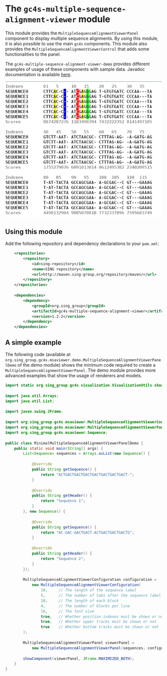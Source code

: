The `gc4s-multiple-sequence-alignment-viewer` module
=================================

This module provides the `MultipleSequenceAlignmentViewerPanel` component to display multiple sequence alignments. By using this module, it is also possible to use the main `gc4s` components. This module also provides the `MultipleSequenceAlignmentViewerControl` that adds some functionalities to the panel.

The `gc4s-multiple-sequence-alignment-viewer-demo` provides different examples of usage of these components with sample data. Javadoc documentation is available [here](http://sing-group.org/gc4s/javadoc/).

![MultipleSequenceAlignmentViewerPanel](screenshots/MultipleSequenceAlignmentViewerPanel.png)

Using this module
-----------------------
Add the following repository and dependency declarations to your `pom.xml`:
```xml
	<repositories>
		<repository>
			<id>sing-repository</id>
			<name>SING repository</name>
			<url>http://maven.sing-group.org/repository/maven/</url>
		</repository>
	</repositories>
	
	<dependencies>
		<dependency>
			<groupId>org.sing_group</groupId>
			<artifactId>gc4s-multiple-sequence-alignment-viewer</artifactId>
			<version>1.2.2</version>
		</dependency>
	</dependencies>
```

A simple example
----------------------
The following code (available at `org.sing_group.gc4s.msaviewer.demo.MultipleSequenceAlignmentViewerPanelDemo` of the demo module) shows the minimum code required to create a `MultipleSequenceAlignmentViewerPanel`. The demo module provides more advanced examples that show the usage of renderers and models.

```java
import static org.sing_group.gc4s.visualization.VisualizationUtils.showComponent;

import java.util.Arrays;
import java.util.List;

import javax.swing.JFrame;

import org.sing_group.gc4s.msaviewer.MultipleSequenceAlignmentViewerConfiguration;
import org.sing_group.gc4s.msaviewer.MultipleSequenceAlignmentViewerPanel;
import org.sing_group.gc4s.msaviewer.Sequence;

public class MinimalMultipleSequenceAlignmentViewerPanelDemo {
	public static void main(String[] args) {
		List<Sequence> sequences = Arrays.asList(new Sequence() {

			@Override
			public String getSequence() {
				return "ACTGACTGACTGACTGACTGACTGACTGACT-";
			}

			@Override
			public String getHeader() {
				return "Sequence 1";
			}
		}, new Sequence() {

			@Override
			public String getSequence() {
				return "AC-GAC-GACTGACT-ACTGACTGACTGACTG";
			}

			@Override
			public String getHeader() {
				return "Sequence 2";
			}
		});

		MultipleSequenceAlignmentViewerConfiguration configuration = 
			new MultipleSequenceAlignmentViewerConfiguration(
				10, 	// The length of the sequence label
				5,		// The number of tabs after the sequence label
				10, 	// The length of each block
				4, 		// The number of blocks per line
				16, 	// The font size
				true, 	// Whether position indexes must be shown or not
				true, 	// Whether upper tracks must be shown or not
				true 	// Whether bottom tracks must be shown or not
		);

		MultipleSequenceAlignmentViewerPanel viewerPanel = 
			new MultipleSequenceAlignmentViewerPanel(sequences, configuration);

		showComponent(viewerPanel, JFrame.MAXIMIZED_BOTH);
	}
}

```
